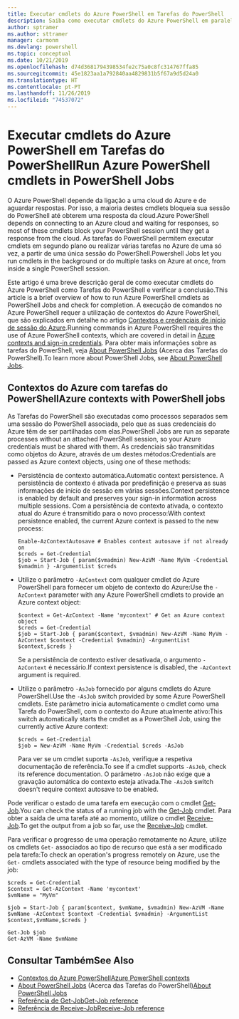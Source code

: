 ```yaml
---
title: Executar cmdlets do Azure PowerShell em Tarefas do PowerShell
description: Saiba como executar cmdlets do Azure PowerShell em paralelo ou como tarefas em segundo plano, com -AsJob e Start-Job.
author: sptramer
ms.author: sttramer
manager: carmonm
ms.devlang: powershell
ms.topic: conceptual
ms.date: 10/21/2019
ms.openlocfilehash: d74d3681794398534fe2c75a0c8fc314767ffa85
ms.sourcegitcommit: 45e1823aa1a792840aa4829831b5f67a9d5d24a0
ms.translationtype: HT
ms.contentlocale: pt-PT
ms.lasthandoff: 11/26/2019
ms.locfileid: "74537072"
---
```

# <a name="run-azure-powershell-cmdlets-in-powershell-jobs"></a><span data-ttu-id="88d14-103">Executar cmdlets do Azure PowerShell em Tarefas do PowerShell</span><span class="sxs-lookup"><span data-stu-id="88d14-103">Run Azure PowerShell cmdlets in PowerShell Jobs</span></span>

<span data-ttu-id="88d14-104">O Azure PowerShell depende da ligação a uma cloud do Azure e de aguardar respostas. Por isso, a maioria destes cmdlets bloqueia sua sessão do PowerShell até obterem uma resposta da cloud.</span><span class="sxs-lookup"><span data-stu-id="88d14-104">Azure PowerShell depends on connecting to an Azure cloud and waiting for responses, so most of these cmdlets block your PowerShell session until they get a response from the cloud.</span></span>
<span data-ttu-id="88d14-105">As tarefas do PowerShell permitem executar cmdlets em segundo plano ou realizar várias tarefas no Azure de uma só vez, a partir de uma única sessão do PowerShell.</span><span class="sxs-lookup"><span data-stu-id="88d14-105">Powershell Jobs let you run cmdlets in the background or do multiple tasks on Azure at once, from inside a single PowerShell session.</span></span>

<span data-ttu-id="88d14-106">Este artigo é uma breve descrição geral de como executar cmdlets do Azure PowerShell como Tarefas do PowerShell e verificar a conclusão.</span><span class="sxs-lookup"><span data-stu-id="88d14-106">This article is a brief overview of how to run Azure PowerShell cmdlets as PowerShell Jobs and check for completion.</span></span> <span data-ttu-id="88d14-107">A execução de comandos no Azure PowerShell requer a utilização de contextos do Azure PowerShell, que são explicados em detalhe no artigo [Contextos e credenciais de início de sessão do Azure](context-persistence.md).</span><span class="sxs-lookup"><span data-stu-id="88d14-107">Running commands in Azure PowerShell requires the use of Azure PowerShell contexts, which are covered in detail in [Azure contexts and sign-in credentials](context-persistence.md).</span></span>
<span data-ttu-id="88d14-108">Para obter mais informações sobre as tarefas do PowerShell, veja [About PowerShell Jobs](/powershell/module/microsoft.powershell.core/about/about_jobs) (Acerca das Tarefas do PowerShell).</span><span class="sxs-lookup"><span data-stu-id="88d14-108">To learn more about PowerShell Jobs, see [About PowerShell Jobs](/powershell/module/microsoft.powershell.core/about/about_jobs).</span></span>

## <a name="azure-contexts-with-powershell-jobs"></a><span data-ttu-id="88d14-109">Contextos do Azure com tarefas do PowerShell</span><span class="sxs-lookup"><span data-stu-id="88d14-109">Azure contexts with PowerShell jobs</span></span>

<span data-ttu-id="88d14-110">As Tarefas do PowerShell são executadas como processos separados sem uma sessão do PowerShell associada, pelo que as suas credenciais do Azure têm de ser partilhadas com elas.</span><span class="sxs-lookup"><span data-stu-id="88d14-110">PowerShell Jobs are run as separate processes without an attached PowerShell session, so your Azure credentials must be shared with them.</span></span> <span data-ttu-id="88d14-111">As credenciais são transmitidas como objetos do Azure, através de um destes métodos:</span><span class="sxs-lookup"><span data-stu-id="88d14-111">Credentials are passed as Azure context objects, using one of these methods:</span></span>

* <span data-ttu-id="88d14-112">Persistência de contexto automática.</span><span class="sxs-lookup"><span data-stu-id="88d14-112">Automatic context persistence.</span></span> <span data-ttu-id="88d14-113">A persistência de contexto é ativada por predefinição e preserva as suas informações de início de sessão em várias sessões.</span><span class="sxs-lookup"><span data-stu-id="88d14-113">Context persistence is enabled by default and preserves your sign-in information across multiple sessions.</span></span> <span data-ttu-id="88d14-114">Com a persistência de contexto ativada, o contexto atual do Azure é transmitido para o novo processo:</span><span class="sxs-lookup"><span data-stu-id="88d14-114">With context persistence enabled, the current Azure context is passed to the new process:</span></span>

  ```azurepowershell-interactive
  Enable-AzContextAutosave # Enables context autosave if not already on
  $creds = Get-Credential
  $job = Start-Job { param($vmadmin) New-AzVM -Name MyVm -Credential $vmadmin } -ArgumentList $creds
  ```

* <span data-ttu-id="88d14-115">Utilize o parâmetro `-AzContext` com qualquer cmdlet do Azure PowerShell para fornecer um objeto de contexto do Azure:</span><span class="sxs-lookup"><span data-stu-id="88d14-115">Use the `-AzContext` parameter with any Azure PowerShell cmdlets to provide an Azure context object:</span></span>

  ```azurepowershell-interactive
  $context = Get-AzContext -Name 'mycontext' # Get an Azure context object
  $creds = Get-Credential
  $job = Start-Job { param($context, $vmadmin) New-AzVM -Name MyVm -AzContext $context -Credential $vmadmin} -ArgumentList $context,$creds }
  ```

  <span data-ttu-id="88d14-116">Se a persistência de contexto estiver desativada, o argumento `-AzContext` é necessário.</span><span class="sxs-lookup"><span data-stu-id="88d14-116">If context persistence is disabled, the `-AzContext` argument is required.</span></span>

* <span data-ttu-id="88d14-117">Utilize o parâmetro `-AsJob` fornecido por alguns cmdlets do Azure PowerShell.</span><span class="sxs-lookup"><span data-stu-id="88d14-117">Use the `-AsJob` switch provided by some Azure PowerShell cmdlets.</span></span> <span data-ttu-id="88d14-118">Este parâmetro inicia automaticamente o cmdlet como uma Tarefa do PowerShell, com o contexto do Azure atualmente ativo:</span><span class="sxs-lookup"><span data-stu-id="88d14-118">This switch automatically starts the cmdlet as a PowerShell Job, using the currently active Azure context:</span></span>

  ```azurepowershell-interactive
  $creds = Get-Credential
  $job = New-AzVM -Name MyVm -Credential $creds -AsJob
  ```

  <span data-ttu-id="88d14-119">Para ver se um cmdlet suporta `-AsJob`, verifique a respetiva documentação de referência.</span><span class="sxs-lookup"><span data-stu-id="88d14-119">To see if a cmdlet supports `-AsJob`, check its reference documentation.</span></span> <span data-ttu-id="88d14-120">O parâmetro `-AsJob` não exige que a gravação automática do contexto esteja ativada.</span><span class="sxs-lookup"><span data-stu-id="88d14-120">The `-AsJob` switch doesn't require context autosave to be enabled.</span></span>

<span data-ttu-id="88d14-121">Pode verificar o estado de uma tarefa em execução com o cmdlet [Get-Job](/powershell/module/microsoft.powershell.core/get-job).</span><span class="sxs-lookup"><span data-stu-id="88d14-121">You can check the status of a running job with the [Get-Job](/powershell/module/microsoft.powershell.core/get-job) cmdlet.</span></span> <span data-ttu-id="88d14-122">Para obter a saída de uma tarefa até ao momento, utilize o cmdlet [Receive-Job](/powershell/module/microsoft.powershell.core/receive-job).</span><span class="sxs-lookup"><span data-stu-id="88d14-122">To get the output from a job so far, use the [Receive-Job](/powershell/module/microsoft.powershell.core/receive-job) cmdlet.</span></span>

<span data-ttu-id="88d14-123">Para verificar o progresso de uma operação remotamente no Azure, utilize os cmdlets `Get-` associados ao tipo de recurso que está a ser modificado pela tarefa:</span><span class="sxs-lookup"><span data-stu-id="88d14-123">To check an operation's progress remotely on Azure, use the `Get-` cmdlets associated with the type of resource being modified by the job:</span></span>

```azurepowershell-interactive
$creds = Get-Credential
$context = Get-AzContext -Name 'mycontext'
$vmName = "MyVm"

$job = Start-Job { param($context, $vmName, $vmadmin) New-AzVM -Name $vmName -AzContext $context -Credential $vmadmin} -ArgumentList $context,$vmName,$creds }

Get-Job $job
Get-AzVM -Name $vmName
```

## <a name="see-also"></a><span data-ttu-id="88d14-124">Consultar Também</span><span class="sxs-lookup"><span data-stu-id="88d14-124">See Also</span></span>

* [<span data-ttu-id="88d14-125">Contextos do Azure PowerShell</span><span class="sxs-lookup"><span data-stu-id="88d14-125">Azure PowerShell contexts</span></span>](context-persistence.md)
* <span data-ttu-id="88d14-126">[About PowerShell Jobs](/powershell/module/microsoft.powershell.core/about/about_jobs) (Acerca das Tarefas do PowerShell)</span><span class="sxs-lookup"><span data-stu-id="88d14-126">[About PowerShell Jobs](/powershell/module/microsoft.powershell.core/about/about_jobs)</span></span>
* [<span data-ttu-id="88d14-127">Referência de Get-Job</span><span class="sxs-lookup"><span data-stu-id="88d14-127">Get-Job reference</span></span>](/powershell/module/microsoft.powershell.core/get-job)
* [<span data-ttu-id="88d14-128">Referência de Receive-Job</span><span class="sxs-lookup"><span data-stu-id="88d14-128">Receive-Job reference</span></span>](/powershell/module/microsoft.powershell.core/receive-job)
